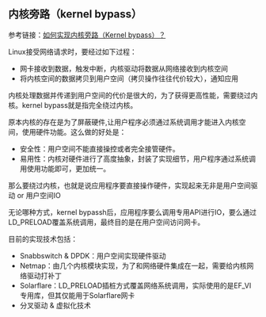 

## 内核旁路（kernel bypass）
参考链接：[如何实现内核旁路（Kernel bypass）？](http://blog.jobbole.com/94976/)

Linux接受网络请求时，要经过如下过程：
* 网卡接收到数据，触发中断，内核驱动将数据从网络接收到内核空间
* 将内核空间的数据拷贝到用户空间（拷贝操作往往代价较大），通知应用

内核处理数据并传递到用户空间的代价是很大的，为了获得更高性能，需要绕过内核。kernel bypass就是指完全绕过内核。

原本内核的存在是为了屏蔽硬件,让用户程序必须通过系统调用才能进入内核空间，使用硬件功能。这么做的好处是：
* 安全性：用户空间不能直接操控或者完全接管硬件。
* 易用性：内核对硬件进行了高度抽象，封装了实现细节，用户程序通过系统调用使用功能即可，更加统一。

那么要绕过内核，也就是说应用程序要直接操作硬件，实现起来无非是用户空间驱动 or 用户空间IO

无论哪种方式，kernel bypassh后，应用程序要么调用专用API进行IO，要么通过LD_PRELOAD覆盖系统调用，最终目的是在用户空间访问网卡。

目前的实现技术包括：

* Snabbswitch & DPDK：用户空间实现硬件驱动
* Netmap：由几个内核模块实现，为了和网络硬件集成在一起，需要给内核网络驱动打补丁
* Solarflare：LD_PRELOAD插桩方式覆盖网络系统调用，实际使用的是EF_VI专用库，但其仅能用于Solarflare网卡
* 分叉驱动 & 虚拟化技术
